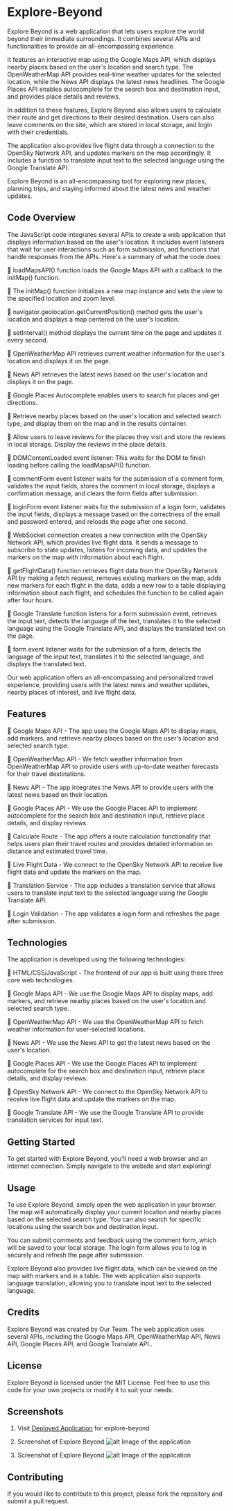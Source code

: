 # Explore-Beyond

Explore Beyond is a web application that lets users explore the world beyond their immediate surroundings. It combines several APIs and functionalities to provide an all-encompassing experience.

It features an interactive map using the Google Maps API, which displays nearby places based on the user's location and search type. The OpenWeatherMap API provides real-time weather updates for the selected location, while the News API displays the latest news headlines. The Google Places API enables autocomplete for the search box and destination input, and provides place details and reviews.

In addition to these features, Explore Beyond also allows users to calculate their route and get directions to their desired destination. Users can also leave comments on the site, which are stored in local storage, and login with their credentials.

The application also provides live flight data through a connection to the OpenSky Network API, and updates markers on the map accordingly. It includes a function to translate input text to the selected language using the Google Translate API.

Explore Beyond is an all-encompassing tool for exploring new places, planning trips, and staying informed about the latest news and weather updates.

## Code Overview

The JavaScript code integrates several APIs to create a web application that displays information based on the user's location. It includes event listeners that wait for user interactions such as form submission, and functions that handle responses from the APIs. Here's a summary of what the code does:

	loadMapsAPI() function loads the Google Maps API with a callback to the initMap() function. 

	The initMap() function initializes a new map instance and sets the view to the specified location and zoom level.

	navigator.geolocation.getCurrentPosition() method gets the user's location and displays a map centered on the user's location.

	setInterval() method displays the current time on the page and updates it every second.

	OpenWeatherMap API retrieves current weather information for the user's location and displays it on the page.

	News API retrieves the latest news based on the user's location and displays it on the page.

	Google Places Autocomplete enables users to search for places and get directions.

	Retrieve nearby places based on the user's location and selected search type, and display them on the map and in the results container.

	Allow users to leave reviews for the places they visit and store the reviews in local storage. Display the reviews in the place details.

	DOMContentLoaded event listener: This waits for the DOM to finish loading before calling the loadMapsAPI() function.

	commentForm event listener waits for the submission of a comment form, validates the input fields, stores the comment in local storage, displays a confirmation message, and clears the form fields after submission.

	loginForm event listener waits for the submission of a login form, validates the input fields, displays a message based on the correctness of the email and password entered, and reloads the page after one second.

	WebSocket connection creates a new connection with the OpenSky Network API, which provides live flight data. It sends a message to subscribe to state updates, listens for incoming data, and updates the markers on the map with information about each flight.

	getFlightData() function retrieves flight data from the OpenSky Network API by making a fetch request, removes existing markers on the map, adds new markers for each flight in the data, adds a new row to a table displaying information about each flight, and schedules the function to be called again after four hours.

	Google Translate function listens for a form submission event, retrieves the input text, detects the language of the text, translates it to the selected language using the Google Translate API, and displays the translated text on the page.

	form event listener waits for the submission of a form, detects the language of the input text, translates it to the selected language, and displays the translated text.

Our web application offers an all-encompassing and personalized travel experience, providing users with the latest news and weather updates, nearby places of interest, and live flight data.


## Features

	Google Maps API - The app uses the Google Maps API to display maps, add markers, and retrieve nearby places based on the user's location and selected search type.

	OpenWeatherMap API - We fetch weather information from OpenWeatherMap API to provide users with up-to-date weather forecasts for their travel destinations.

	News API - The app integrates the News API to provide users with the latest news based on their location.

	Google Places API - We use the Google Places API to implement autocomplete for the search box and destination input, retrieve place details, and display reviews.

	Calculate Route - The app offers a route calculation functionality that helps users plan their travel routes and provides detailed information on distance and estimated travel time.

	Live Flight Data - We connect to the OpenSky Network API to receive live flight data and update the markers on the map.

	Translation Service - The app includes a translation service that allows users to translate input text to the selected language using the Google Translate API.

	Login Validation - The app validates a login form and refreshes the page after submission.


## Technologies

The application is developed using the following technologies:

	HTML/CSS/JavaScript - The frontend of our app is built using these three core web technologies.

	Google Maps API - We use the Google Maps API to display maps, add markers, and retrieve nearby places based on the user's location and selected search type.

	OpenWeatherMap API - We use the OpenWeatherMap API to fetch weather information for user-selected locations.

	News API - We use the News API to get the latest news based on the user's location.

	Google Places API - We use the Google Places API to implement autocomplete for the search box and destination input, retrieve place details, and display reviews.

	OpenSky Network API - We connect to the OpenSky Network API to receive live flight data and update the markers on the map.

	Google Translate API - We use the Google Translate API to provide translation services for input text.


## Getting Started

To get started with Explore Beyond, you'll need a web browser and an internet connection. Simply navigate to the website and start exploring!

## Usage

To use Explore Beyond, simply open the web application in your browser. The map will automatically display your current location and nearby places based on the selected search type. You can also search for specific locations using the search box and destination input.

You can submit comments and feedback using the comment form, which will be saved to your local storage. The login form allows you to log in securely and refresh the page after submission.

Explore Beyond also provides live flight data, which can be viewed on the map with markers and in a table. The web application also supports language translation, allowing you to translate input text to the selected language.

## Credits

Explore Beyond was created by Our Team. The web application uses several APIs, including the Google Maps API, OpenWeatherMap API, News API, Google Places API, and Google Translate API..

## License

Explore Beyond is licensed under the MIT License. Feel free to use this code for your own projects or modify it to suit your needs.

## Screenshots

1.  Visit [Deployed Application](https://github.com/knudsam/explore-nearby/) for explore-beyond

2.  Screenshot of Explore Beyond ![alt Image of the application](https://github.com/knudsam/explore-nearby/blob/main/assets/images/main.png)

3.  Screenshot of Explore Beyond ![alt Image of the application](https://github.com/knudsam/explore-nearby/blob/main/assets/images/middle.png)

## Contributing

If you would like to contribute to this project, please fork the repository and submit a pull request.

